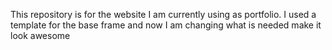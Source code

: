 This repository is for the website I am currently using as portfolio.
I used a template for the base frame and now I am changing what is 
needed make it look awesome
